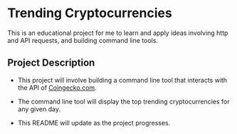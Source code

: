 # Trending Cryptocurrencies

This is an educational project for me to learn and apply ideas involving http and API requests, and building command line tools.

## Project Description

* This project will involve building a command line tool that interacts with the API of [Coingecko.com](https://www.coingecko.com/).

* The command line tool will display the top trending cryptocurrencies for any given day.

* This README will update as the project progresses. 